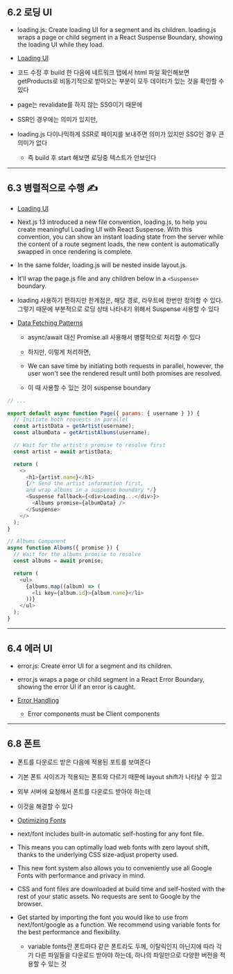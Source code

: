 ## 6.2 로딩 UI

- loading.js: Create loading UI for a segment and its children. loading.js wraps a page or child segment in a React Suspense Boundary, showing the loading UI while they load.

- [Loading UI](https://beta.nextjs.org/docs/routing/loading-ui)

- 코드 수정 후 build 한 다음에 네트워크 탭에서 html 파일 확인해보면 getProducts로 비동기적으로 받아오는 부분이 모두 데이터가 있는 것을 확인할 수 있다

- page는 revalidate를 하지 않는 SSG이기 때문에

- SSR인 경우에는 의미가 있지만,

- loading.js 다이나믹하게 SSR로 페이지를 보내주면 의미가 있지만 SSG인 경우 큰 의미가 없다

  - 즉 build 후 start 해보면 로딩중 텍스트가 안보인다

---

## 6.3 병렬적으로 수행 ✍️

- [Loading UI](https://beta.nextjs.org/docs/routing/loading-ui)

- Next.js 13 introduced a new file convention, loading.js, to help you create meaningful Loading UI with React Suspense. With this convention, you can show an instant loading state from the server while the content of a route segment loads, the new content is automatically swapped in once rendering is complete.

- In the same folder, loading.js will be nested inside layout.js.

- It'll wrap the page.js file and any children below in a `<Suspense>` boundary.

- loading 사용하기 편하지만 한계점은, 해당 경로, 라우트에 한번만 정의할 수 있다. 그렇기 때문에 부분적으로 로딩 상태 나타내기 위해서 Suspense 사용할 수 있다

- [Data Fetching Patterns](https://beta.nextjs.org/docs/data-fetching/fetching#parallel-data-fetching)

  - async/await 대신 Promise.all 사용해서 병렬적으로 처리할 수 있다

  - 하지만, 이렇게 처리하면,

  - We can save time by initiating both requests in parallel, however, the user won't see the rendered result until both promises are resolved.

  - 이 때 사용할 수 있는 것이 suspense boundary

```js
// ...

export default async function Page({ params: { username } }) {
  // Initiate both requests in parallel
  const artistData = getArtist(username);
  const albumData = getArtistAlbums(username);

  // Wait for the artist's promise to resolve first
  const artist = await artistData;

  return (
    <>
      <h1>{artist.name}</h1>
      {/* Send the artist information first,
      and wrap albums in a suspense boundary */}
      <Suspense fallback={<div>Loading...</div>}>
        <Albums promise={albumData} />
      </Suspense>
    </>
  );
}

// Albums Component
async function Albums({ promise }) {
  // Wait for the albums promise to resolve
  const albums = await promise;

  return (
    <ul>
      {albums.map((album) => (
        <li key={album.id}>{album.name}</li>
      ))}
    </ul>
  );
}
```

---

## 6.4 에러 UI

- error.js: Create error UI for a segment and its children.

- error.js wraps a page or child segment in a React Error Boundary, showing the error UI if an error is caught.

- [Error Handling](https://beta.nextjs.org/docs/routing/error-handling)

  - Error components must be Client components

---

## 6.8 폰트

- 폰트를 다운로드 받은 다음에 적용된 포트를 보여준다

- 기본 폰트 사이즈가 적용되는 폰트와 다르기 때문에 layout shift가 나타날 수 있고

- 외부 서버에 요청해서 폰트를 다운로드 받아야 하는데

- 이것을 해결할 수 있다

- [Optimizing Fonts](https://beta.nextjs.org/docs/optimizing/fonts)

- next/font includes built-in automatic self-hosting for any font file.

- This means you can optimally load web fonts with zero layout shift, thanks to the underlying CSS size-adjust property used.

- This new font system also allows you to conveniently use all Google Fonts with performance and privacy in mind.

- CSS and font files are downloaded at build time and self-hosted with the rest of your static assets. No requests are sent to Google by the browser.

- Get started by importing the font you would like to use from next/font/google as a function. We recommend using variable fonts for the best performance and flexibility.

  - variable fonts란 폰트마다 같은 폰트라도 두께, 이탈릭인지 아닌지에 따라 각기 다른 파일들을 다운로드 받아야 하는데, 하나의 파일만으로 다양한 버전을 적용할 수 있는 것
